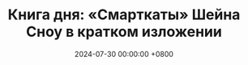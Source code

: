 ---
title: "Книга дня: «Смарткаты» Шейна Сноу в кратком изложении"
description: >-
  🚀 «Смарткаты: как нарушители правил быстрее добиваются успеха» — книга о том, как нестандартное мышление и смелые ходы позволяют взлететь по карьерной и жизненной лестнице быстрее традиционного пути. Обзор книги "Смарткаты" Ш. Сноу: как достичь успеха с помощью умных стратегий и инноваций. Ускорьте свой прогресс!
date: 2024-07-30 00:00:00 +0800
categories: [Мышление, Конспекты-книг]
tags:
  [
    смарткаты,
    шейн-сноу,
    успех,
    продуктивность,
    инновации,
    быстрый-рост,
    креативное-мышление,
    умные-стратегии,
    прорывные-идеи,
    ускоренное-обучение,
    решение-проблем,
    карьерный-успех,
    нестандартное-мышление,
    личностный-рост
  ]
image: 
alt: Обложка книги Смарткаты Шейна Сноу
fallback:
  -
  -
---